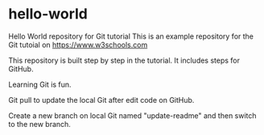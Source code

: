 # hello-world
Hello World repository for Git tutorial
This is an example repository for the Git tutoial on https://www.w3schools.com

This repository is built step by step in the tutorial.
It includes steps for GitHub.

Learning Git is fun.

Git pull to update the local Git after edit code on GitHub.

Create a new branch on local Git named "update-readme" and then switch to the new branch.


